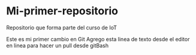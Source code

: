 # Mi-primer-repositorio
Repositorio que forma parte del curso de IoT

Este es mi primer cambio en Git
Agrego esta linea de texto desde el editor en linea para hacer un pull desde gitBash

